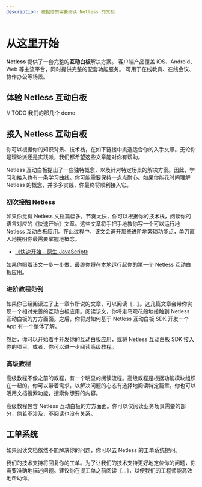 ```yaml
---
description: 根据你的需要阅读 Netless 的文档
---
```


# 从这里开始

**Netless** 提供了一套完整的**互动白板**解决方案。 客户端产品覆盖 iOS、Android、Web 等主流平台，同时提供完整的配套功能服务。 可用于在线教育、在线会议、协作办公等场景。 

## 体验 Netless 互动白板

// TODO 我们的那几个 demo

## 接入 Netless 互动白板

你可以根据你的知识背景、技术栈，在如下链接中挑选适合你的入手文章。无论你是理论派还是实践派，我们都希望这些文章能对你有帮助。

Netless 互动白板提出了一些独特概念，以及针对特定场景的解决方案。因此，学习和接入也有一条学习曲线。你可能需要保持一点点耐心。如果你能花时间理解 Netless 的概念，并多多实践，你最终将顺利接入它。

### 初次接触 Netless

如果你觉得 Netless 文档篇幅多，节奏太快，你可以根据你的技术栈，阅读你的语言对应的《快速开始》文章。这些文章将手把手地教你写一个可以运行地 Netless 互动白板应用。在此过程中，该文会避开那些进阶地繁琐功能点，单刀直入地挑明你最需要掌握地概念。

* [《快速开始 - 原生 JavaScript》](https://developer.netless.group/javascript/quick-start/native-javascript)

如果你照着该文一步一步做，最终你将在本地运行起你的第一个 Netless 互动白板应用。

### 进阶教程范例

如果你已经阅读过了上一章节所说的文章，可以阅读《...》。这几篇文章会带你实现一个相对完善的互动白板应用。阅读该文，你将走马观花般地接触到 Netless 互动白板的方方面面。之后，你将对如何基于 Netless 互动白板 SDK 开发一个 App 有一个整体了解。

然后，你可以开始着手开发你的互动白板应用，或将 Netless 互动白板 SDK 接入你的项目。或者，你可以进一步阅读高级教程。

### 高级教程

高级教程不像之前的教程，有一个明显的阅读流程。高级教程是根据功能模块组织在一起的。你可以带着需求，以解决问题的心态有选择地阅读特定篇章。你也可以活用文档搜索功能，搜索你想要的内容。

高级教程包含 Netless 互动白板的方方面面。你可以仅阅读业务场景需要的部分，倘若不涉及，不阅读也没有关系。

## 工单系统

如果阅读文档依然不能解决你的问题，你可以去 Netless 的工单系统提问。

我们的技术支持将回复你的工单。为了让我们的技术支持更好地定位你的问题，你需要准确地描述问题。建议你在提工单之前阅读《...》，以便我们的工程师能高效地帮助你。

